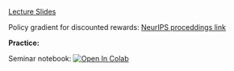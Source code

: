 [Lecture Slides](./MSAI_RL_lect06_policy_gradient.pdf)


Policy gradient for discounted rewards: [NeurIPS proceddings link](https://proceedings.neurips.cc/paper/1999/file/464d828b85b0bed98e80ade0a5c43b0f-Paper.pdf)


**Practice:**

Seminar notebook: [![Open In Colab](https://colab.research.google.com/assets/colab-badge.svg)](https://colab.research.google.com/github/girafe-ai/reinforcement-learning/blob/23f_msai/week06_policy_gradient/reinforce_pytorch.ipynb)
